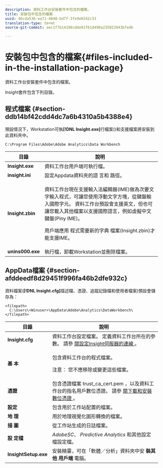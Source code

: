 ```yaml
---
description: 資料工作台安裝套件中包含的檔案。
title: 安裝包中包含的檔案
uuid: 46cda536-ea71-4840-bd7f-3fe9e0242c33
translation-type: tm+mt
source-git-commit: aec1f7b14198cdde91f61d490a235022943bfedb

---
```



# 安裝包中包含的檔案{#files-included-in-the-installation-package}

資料工作台安裝套件中包含的檔案。

Insight套件包含下列目錄。

## 程式檔案 {#section-ddb14bf42cdd4dc7a6b4310a5b4388e4}

預設情況下，Workstation可執&#x200B;**[!DNL Insight.exe]**&#x200B;行檔案()和支援檔案將安裝到此資料夾中。

```
C:\Program Files\Adobe\Adobe Analytics\Data Workbench
```

<table id="table_56BAC85184A04E7680FBB4B36DE73285"> 
 <thead> 
  <tr> 
   <th colname="col1" class="entry"> 目錄 </th> 
   <th colname="col2" class="entry"> 說明 </th> 
  </tr> 
 </thead>
 <tbody> 
  <tr> 
   <td colname="col1"> <b> <span class="filepath"> Insight.exe </span></b> </td> 
   <td colname="col2"> 資料工作台用戶端可執行檔。 </td> 
  </tr> 
  <tr> 
   <td colname="col1"> <b> <span class="filepath"> insight.ini </span></b> </td> 
   <td colname="col2"> 設定Appdata資料夾的語 <span class="filepath"> 言和 </span> 路徑。 </td> 
  </tr> 
  <tr> 
   <td colname="col1"> <b> <span class="filepath"> Insight.zbin </span></b> </td> 
   <td colname="col2"> <p>資料工作台現在支援輸入法編輯器(IME)做為次要文字輸入程式，可讓您使用浮動文字方塊，從鍵盤輸入國際字元。 資料工作台預設會支援英文，但也可讓您載入其他檔案以支援國際語言，例如虛擬中文鍵盤(Piny IME)。 </p> <p>用戶端應用 <span class="filepath"> 程式需要新的字典 </span>檔案(Insight.zbin)才能支援IME。 </p> </td> 
  </tr> 
  <tr> 
   <td colname="col1"> <b> <span class="filepath"> unins000.exe </span></b> </td> 
   <td colname="col2"> 執行檔，卸載Workstation並刪除檔案。 </td> 
  </tr> 
 </tbody> 
</table>

## AppData檔案 {#section-afddeedf8d29451f996fa46b2dfe932c}

資料檔案(**[!DNL Insight.cfg]**&#x200B;描述檔、憑證、追蹤記錄檔和使用者檔案)預設會儲存為：

```
<filepath>
  C:\Users\<Winuser>\AppData\Adobe\Analytics\DataWorkbench\ 
</filepath>
```

<table id="table_DBA4DBB54C57409C8EC116C686A08560"> 
 <thead> 
  <tr> 
   <th colname="col1" class="entry"> 目錄 </th> 
   <th colname="col2" class="entry"> 說明 </th> 
  </tr> 
 </thead>
 <tbody> 
  <tr> 
   <td colname="col1"> <b> <span class="filepath"> Insight.cfg </span></b> </td> 
   <td colname="col2"> 資料工作台設定檔案。 定義資料工作台所在的參數。 請參 <a href="../../../home/c-install-insight/install-setup/c-conn-isvr.md#concept-9f47b2cd7c12492693a2cf810cfc1d9e"> 閱設定Insight伺服器的連線 </a>。 </td> 
  </tr> 
  <tr> 
   <td colname="col1"> <b> <span class="filepath"> 基 </span> 本 </b> </td> 
   <td colname="col2"> <p>包含資料工作台的程式檔案。 </p> <p> <p>注意： 您不應移除或變更這些檔案。 </p> </p> </td> 
  </tr> 
  <tr> 
   <td colname="col1"> <b> <span class="filepath"> 憑證 </span></b> </td> 
   <td colname="col2"> 包含憑證檔案 <span class="filepath"> trust_ca_cert.pem </span>，以及資料工作台的指名用戶數位憑證。 請參 <a href="../../../home/c-install-insight/install-setup/c-dgtl-crtf.md#concept-4c6a900074d4464fb6ec7862f7e54f10"> 閱下載和安裝數位憑證 </a>。 </td> 
  </tr> 
  <tr> 
   <td colname="col1"> <b> <span class="filepath"> 設定 </span> </b> </td> 
   <td colname="col2"> 包含用於工作站配置的檔案。 </td> 
  </tr> 
  <tr> 
   <td colname="col1"> <b> 地 <span class="filepath"> 理 </span></b> </td> 
   <td colname="col2"> 用於地理視覺化圖形轉換的檔案。 </td> 
  </tr> 
  <tr> 
   <td colname="col1"> <b> 描 <span class="filepath"> 圖 </span></b> </td> 
   <td colname="col2"> 從工作站生成的日誌檔案。 </td> 
  </tr> 
  <tr> 
   <td colname="col1"> <b> 設 <span class="filepath"> 定檔 </span></b> </td> 
   <td colname="col2"> <i>AdobeSC</i>、 <i>Predictive Analytics</i> 和其他設定檔設定檔。 </td> 
  </tr> 
  <tr> 
   <td colname="col1"> <b> <span class="filepath"> InsightSetup.exe </span></b> </td> 
   <td colname="col2"> 安裝精靈，可在「軟體／分析」資料夾中安 <b> 裝其他 <span class="filepath"> 用戶端 </span></b> 電腦。 </td> 
  </tr> 
 </tbody> 
</table>

